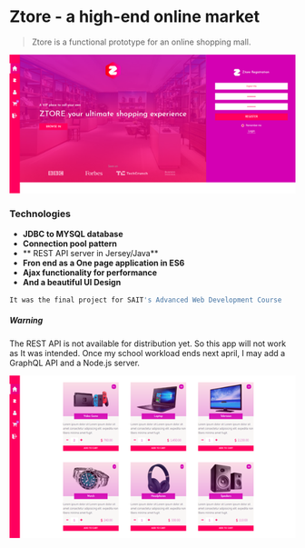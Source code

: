 <!-- https://raw.githubusercontent.com/dbader/readme-template/master/README.md -->
# Ztore - a high-end online market
> Ztore is a functional prototype for an online shopping mall. 

![](screenshot1.png)

### Technologies

* **JDBC to MYSQL database**
* **Connection pool pattern**
* ** REST API server in Jersey/Java**
* **Fron end as  a One page application in ES6**
* **Ajax functionality for performance**
* **And a beautiful UI Design**

```sh
It was the final project for SAIT's Advanced Web Development Course
```

##### Warning
The REST API is not available for distribution yet. So this app will not work as It was intended.
Once my school workload ends next april, I may add a GraphQL API and a Node.js server.

![](screenshot2.png)

